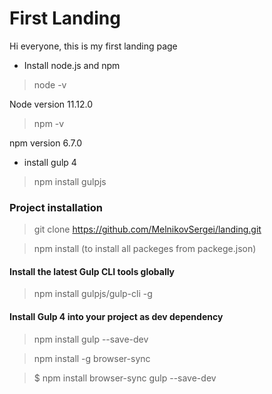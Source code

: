 # First Landing

 Hi everyone, this is my first landing page




* Install node.js and npm

> node -v

Node version 11.12.0

> npm -v

npm version 6.7.0

* install gulp 4

> npm install gulpjs


### Project installation

> git clone https://github.com/MelnikovSergei/landing.git

> npm install (to install all packeges from packege.json)

#### Install the latest Gulp CLI tools globally
> npm install gulpjs/gulp-cli -g

#### Install Gulp 4 into your project as dev dependency
> npm install gulp --save-dev

> npm install -g browser-sync

> $ npm install browser-sync gulp --save-dev